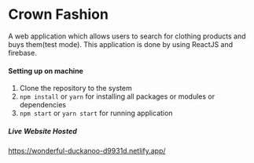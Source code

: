 # Crown Fashion
A web application which allows users to search for clothing products and buys them(test mode). This application is done by using ReactJS and firebase.

#### Setting up on machine
1. Clone the repository to the system
2. `npm install` or `yarn` for installing all packages or modules or dependencies
3. `npm start` or `yarn start` for running application

##### Live Website Hosted
https://wonderful-duckanoo-d9931d.netlify.app/
